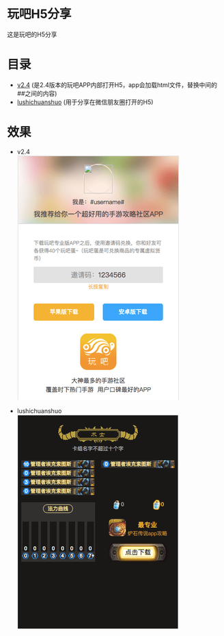 # 玩吧H5分享

这是玩吧的H5分享

# 目录
* [v2.4](https://github.com/huangyunbo/ella/tree/master/v2.4) (是2.4版本的玩吧APP内部打开H5，app会加载html文件，替换中间的##之间的内容)
* [lushichuanshuo](https://github.com/huangyunbo/ella/tree/master/lushichuanshuo) (用于分享在微信朋友圈打开的H5)

# 效果
* v2.4<br/>
![v2.4 demo](https://github.com/huangyunbo/ella/raw/master/v2.4/images/demo.png)

* lushichuanshuo<br/>
![lushichuanshuo demo](https://github.com/huangyunbo/ella/raw/master/lushichuanshuo/images/demo.png)
